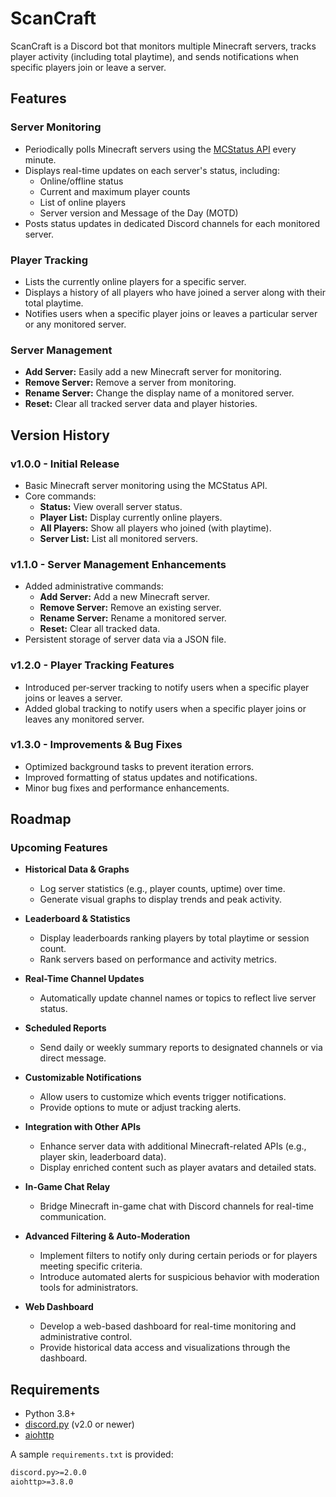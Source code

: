 # ScanCraft

ScanCraft is a Discord bot that monitors multiple Minecraft servers, tracks player activity (including total playtime), and sends notifications when specific players join or leave a server.

## Features

### Server Monitoring
- Periodically polls Minecraft servers using the [MCStatus API](https://api.mcstatus.io/v2/status/java/<IP>) every minute.
- Displays real-time updates on each server's status, including:
  - Online/offline status
  - Current and maximum player counts
  - List of online players
  - Server version and Message of the Day (MOTD)
- Posts status updates in dedicated Discord channels for each monitored server.

### Player Tracking
- Lists the currently online players for a specific server.
- Displays a history of all players who have joined a server along with their total playtime.
- Notifies users when a specific player joins or leaves a particular server or any monitored server.

### Server Management
- **Add Server:** Easily add a new Minecraft server for monitoring.
- **Remove Server:** Remove a server from monitoring.
- **Rename Server:** Change the display name of a monitored server.
- **Reset:** Clear all tracked server data and player histories.

## Version History

### v1.0.0 - Initial Release
- Basic Minecraft server monitoring using the MCStatus API.
- Core commands:
  - **Status:** View overall server status.
  - **Player List:** Display currently online players.
  - **All Players:** Show all players who joined (with playtime).
  - **Server List:** List all monitored servers.

### v1.1.0 - Server Management Enhancements
- Added administrative commands:
  - **Add Server:** Add a new Minecraft server.
  - **Remove Server:** Remove an existing server.
  - **Rename Server:** Rename a monitored server.
  - **Reset:** Clear all tracked data.
- Persistent storage of server data via a JSON file.

### v1.2.0 - Player Tracking Features
- Introduced per‑server tracking to notify users when a specific player joins or leaves a server.
- Added global tracking to notify users when a specific player joins or leaves any monitored server.

### v1.3.0 - Improvements & Bug Fixes
- Optimized background tasks to prevent iteration errors.
- Improved formatting of status updates and notifications.
- Minor bug fixes and performance enhancements.

## Roadmap

### Upcoming Features

- **Historical Data & Graphs**
  - Log server statistics (e.g., player counts, uptime) over time.
  - Generate visual graphs to display trends and peak activity.

- **Leaderboard & Statistics**
  - Display leaderboards ranking players by total playtime or session count.
  - Rank servers based on performance and activity metrics.

- **Real-Time Channel Updates**
  - Automatically update channel names or topics to reflect live server status.

- **Scheduled Reports**
  - Send daily or weekly summary reports to designated channels or via direct message.

- **Customizable Notifications**
  - Allow users to customize which events trigger notifications.
  - Provide options to mute or adjust tracking alerts.

- **Integration with Other APIs**
  - Enhance server data with additional Minecraft-related APIs (e.g., player skin, leaderboard data).
  - Display enriched content such as player avatars and detailed stats.

- **In-Game Chat Relay**
  - Bridge Minecraft in-game chat with Discord channels for real-time communication.

- **Advanced Filtering & Auto-Moderation**
  - Implement filters to notify only during certain periods or for players meeting specific criteria.
  - Introduce automated alerts for suspicious behavior with moderation tools for administrators.

- **Web Dashboard**
  - Develop a web-based dashboard for real-time monitoring and administrative control.
  - Provide historical data access and visualizations through the dashboard.

## Requirements

- Python 3.8+
- [discord.py](https://github.com/Rapptz/discord.py) (v2.0 or newer)
- [aiohttp](https://docs.aiohttp.org/)

A sample `requirements.txt` is provided:

```txt
discord.py>=2.0.0
aiohttp>=3.8.0
